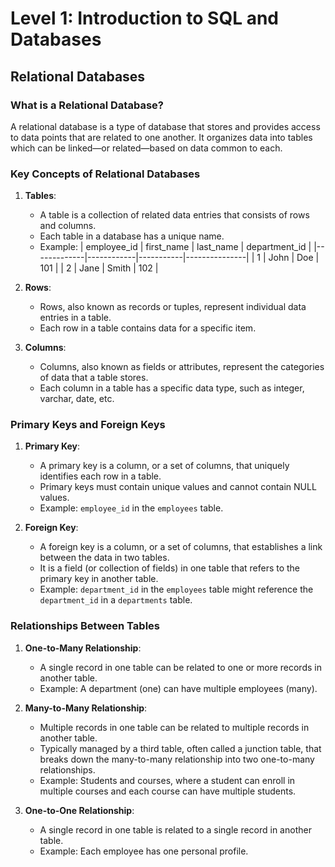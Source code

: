 # Level 1: Introduction to SQL and Databases

## Relational Databases

### What is a Relational Database?
A relational database is a type of database that stores and provides access to data points that are related to one another. It organizes data into tables which can be linked—or related—based on data common to each.

### Key Concepts of Relational Databases

1. **Tables**:
    - A table is a collection of related data entries that consists of rows and columns.
    - Each table in a database has a unique name.
    - Example:
      | employee_id | first_name | last_name | department_id |
      |-------------|------------|-----------|---------------|
      | 1           | John       | Doe       | 101           |
      | 2           | Jane       | Smith     | 102           |

2. **Rows**:
    - Rows, also known as records or tuples, represent individual data entries in a table.
    - Each row in a table contains data for a specific item.

3. **Columns**:
    - Columns, also known as fields or attributes, represent the categories of data that a table stores.
    - Each column in a table has a specific data type, such as integer, varchar, date, etc.

### Primary Keys and Foreign Keys

1. **Primary Key**:
    - A primary key is a column, or a set of columns, that uniquely identifies each row in a table.
    - Primary keys must contain unique values and cannot contain NULL values.
    - Example: `employee_id` in the `employees` table.

2. **Foreign Key**:
    - A foreign key is a column, or a set of columns, that establishes a link between the data in two tables.
    - It is a field (or collection of fields) in one table that refers to the primary key in another table.
    - Example: `department_id` in the `employees` table might reference the `department_id` in a `departments` table.

### Relationships Between Tables

1. **One-to-Many Relationship**:
    - A single record in one table can be related to one or more records in another table.
    - Example: A department (one) can have multiple employees (many).

2. **Many-to-Many Relationship**:
    - Multiple records in one table can be related to multiple records in another table.
    - Typically managed by a third table, often called a junction table, that breaks down the many-to-many relationship into two one-to-many relationships.
    - Example: Students and courses, where a student can enroll in multiple courses and each course can have multiple students.

3. **One-to-One Relationship**:
    - A single record in one table is related to a single record in another table.
    - Example: Each employee has one personal profile.
